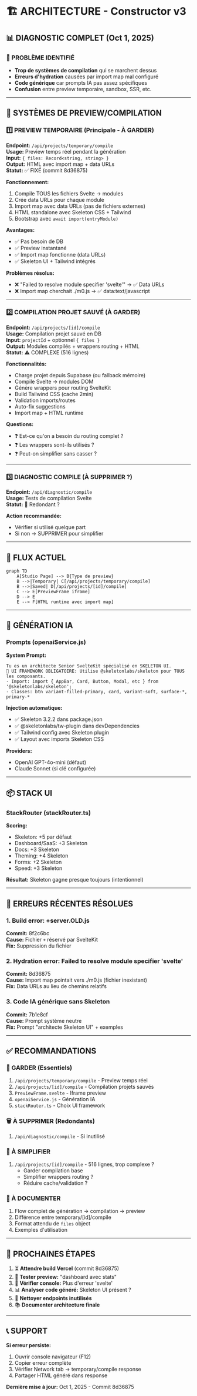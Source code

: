 # 🏗️ ARCHITECTURE - Constructor v3

## 📊 DIAGNOSTIC COMPLET (Oct 1, 2025)

### 🚨 PROBLÈME IDENTIFIÉ
- **Trop de systèmes de compilation** qui se marchent dessus
- **Erreurs d'hydration** causées par import map mal configuré
- **Code générique** car prompts IA pas assez spécifiques
- **Confusion** entre preview temporaire, sandbox, SSR, etc.

---

## 🎯 SYSTÈMES DE PREVIEW/COMPILATION

### 1️⃣ **PREVIEW TEMPORAIRE** (Principale - À GARDER)
**Endpoint:** `/api/projects/temporary/compile`  
**Usage:** Preview temps réel pendant la génération  
**Input:** `{ files: Record<string, string> }`  
**Output:** HTML avec import map + data URLs  
**Statut:** ✅ FIXÉ (commit 8d36875)

**Fonctionnement:**
1. Compile TOUS les fichiers Svelte → modules
2. Crée data URLs pour chaque module
3. Import map avec data URLs (pas de fichiers externes)
4. HTML standalone avec Skeleton CSS + Tailwind
5. Bootstrap avec `await import(entryModule)`

**Avantages:**
- ✅ Pas besoin de DB
- ✅ Preview instantané
- ✅ Import map fonctionne (data URLs)
- ✅ Skeleton UI + Tailwind intégrés

**Problèmes résolus:**
- ❌ "Failed to resolve module specifier 'svelte'" → ✅ Data URLs
- ❌ Import map cherchait ./m0.js → ✅ data:text/javascript

---

### 2️⃣ **COMPILATION PROJET SAUVÉ** (À GARDER)
**Endpoint:** `/api/projects/[id]/compile`  
**Usage:** Compilation projet sauvé en DB  
**Input:** `projectId` + optionnel `{ files }`  
**Output:** Modules compilés + wrappers routing + HTML  
**Statut:** ⚠️ COMPLEXE (516 lignes)

**Fonctionnalités:**
- Charge projet depuis Supabase (ou fallback mémoire)
- Compile Svelte → modules DOM
- Génère wrappers pour routing SvelteKit
- Build Tailwind CSS (cache 2min)
- Validation imports/routes
- Auto-fix suggestions
- Import map + HTML runtime

**Questions:**
- ❓ Est-ce qu'on a besoin du routing complet ?
- ❓ Les wrappers sont-ils utilisés ?
- ❓ Peut-on simplifier sans casser ?

---

### 3️⃣ **DIAGNOSTIC COMPILE** (À SUPPRIMER ?)
**Endpoint:** `/api/diagnostic/compile`  
**Usage:** Tests de compilation Svelte  
**Statut:** 🤔 Redondant ?

**Action recommandée:**
- Vérifier si utilisé quelque part
- Si non → SUPPRIMER pour simplifier

---

## 🔄 FLUX ACTUEL

```mermaid
graph TD
    A[Studio Page] --> B{Type de preview}
    B -->|Temporary| C[/api/projects/temporary/compile]
    B -->|Saved| D[/api/projects/[id]/compile]
    C --> E[PreviewFrame iframe]
    D --> E
    E --> F[HTML runtime avec import map]
```

---

## 🎨 GÉNÉRATION IA

### Prompts (openaiService.js)

**System Prompt:**
```
Tu es un architecte Senior SvelteKit spécialisé en SKELETON UI.
🎨 UI FRAMEWORK OBLIGATOIRE: Utilise @skeletonlabs/skeleton pour TOUS les composants.
- Import: import { AppBar, Card, Button, Modal, etc } from '@skeletonlabs/skeleton';
- Classes: btn variant-filled-primary, card, variant-soft, surface-*, primary-*
```

**Injection automatique:**
- ✅ Skeleton 3.2.2 dans package.json
- ✅ @skeletonlabs/tw-plugin dans devDependencies
- ✅ Tailwind config avec Skeleton plugin
- ✅ Layout avec imports Skeleton CSS

**Providers:**
- OpenAI GPT-4o-mini (défaut)
- Claude Sonnet (si clé configurée)

---

## 📦 STACK UI

### StackRouter (stackRouter.ts)

**Scoring:**
- Skeleton: +5 par défaut
- Dashboard/SaaS: +3 Skeleton
- Docs: +3 Skeleton
- Theming: +4 Skeleton
- Forms: +2 Skeleton
- Speed: +3 Skeleton

**Résultat:** Skeleton gagne presque toujours (intentionnel)

---

## 🐛 ERREURS RÉCENTES RÉSOLUES

### 1. Build error: +server.OLD.js
**Commit:** 8f2c6bc  
**Cause:** Fichier `+` réservé par SvelteKit  
**Fix:** Suppression du fichier

### 2. Hydration error: Failed to resolve module specifier 'svelte'
**Commit:** 8d36875  
**Cause:** Import map pointait vers ./m0.js (fichier inexistant)  
**Fix:** Data URLs au lieu de chemins relatifs

### 3. Code IA générique sans Skeleton
**Commit:** 7b1e8cf  
**Cause:** Prompt système neutre  
**Fix:** Prompt "architecte Skeleton UI" + exemples

---

## ✅ RECOMMANDATIONS

### 🎯 GARDER (Essentiels)
1. `/api/projects/temporary/compile` - Preview temps réel
2. `/api/projects/[id]/compile` - Compilation projets sauvés
3. `PreviewFrame.svelte` - Iframe preview
4. `openaiService.js` - Génération IA
5. `stackRouter.ts` - Choix UI framework

### 🗑️ À SUPPRIMER (Redondants)
1. `/api/diagnostic/compile` - Si inutilisé

### 🔧 À SIMPLIFIER
1. `/api/projects/[id]/compile` - 516 lignes, trop complexe ?
   - Garder compilation base
   - Simplifier wrappers routing ?
   - Réduire cache/validation ?

### 📝 À DOCUMENTER
1. Flow complet de génération → compilation → preview
2. Différence entre temporary/[id]/compile
3. Format attendu de `files` object
4. Exemples d'utilisation

---

## 🚀 PROCHAINES ÉTAPES

1. ⏳ **Attendre build Vercel** (commit 8d36875)
2. 🧪 **Tester preview:** "dashboard avec stats"
3. 👀 **Vérifier console:** Plus d'erreur 'svelte'
4. 📊 **Analyser code généré:** Skeleton UI présent ?
5. 🧹 **Nettoyer endpoints inutilisés**
6. 📚 **Documenter architecture finale**

---

## 📞 SUPPORT

**Si erreur persiste:**
1. Ouvrir console navigateur (F12)
2. Copier erreur complète
3. Vérifier Network tab → temporary/compile response
4. Partager HTML généré dans response

**Dernière mise à jour:** Oct 1, 2025 - Commit 8d36875
